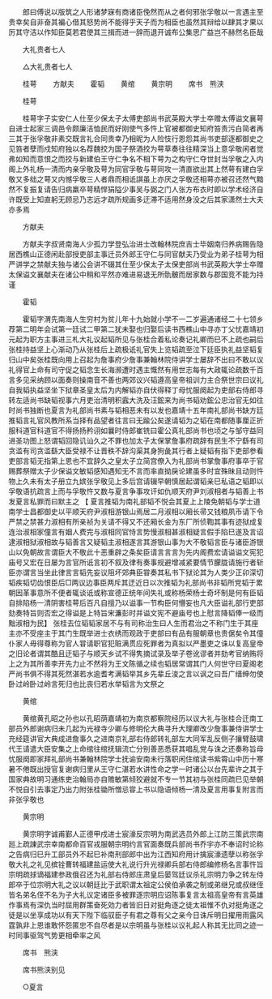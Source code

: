 <!-- { "loadSidebar": true } -->
　　郎曰傅说以版筑之人形诸梦寐有商诸臣俛然而从之者何邪张孚敬以一言遇主至贵幸矣自非奋其褊心借其怒势尚不能得乎天子而为相臣也虽然其辩给以肆其才果以厉其守洁以作知臣莫若君使其三揖而进一辞而退开诚布公集思广益岂不赫然名臣哉 

　　大礼贵者七人 

　　△大礼贵者七人 

　　桂萼 
　　方献夫 
　　霍韬 
　　黄绾 
　　黄宗明 
　　席书　熊浃 

　　桂萼 

　　桂萼字子实安仁人仕至少保太子太傅吏部尚书武英殿大学士卒赠太傅谥文襄萼自进士起家三调邑令颇廉洁恤民而好刚使气多忤上官被都御史知府笞责污白简者再三其于张孚敬非素交既言礼合同贵幸乃相昵为人险忮行恩怨其尚书吏部逐都御史之见笞者孽而戍知府独以名荐魏挍为国子祭酒挍为萼草奏往往精深当上意孚敬闲者觉弗如知而意恨之而挍与新建伯王守仁争名不相下萼为之构守仁夺世封当孚敬之入内阁上外礼杨一清而内亲孚敬及萼为同官孚敬与萼同攻一清直欲出其上然萼有建白孚敬又多绌之萼又内憾孚敬三人者鼎而相诋諆虽上亦厌之孚敬还相萼亦被召还然气黯然不复振复请告归病羸卒萼精悍狷隘少事吴与弼之门人张方布衣时即以学术经济自许既受上知直躬无顾忌乃志远才疏所规画多迂滞不适用然身没之后其家潇然士大夫亦多焉 

　　方献夫 

　　方献夫字叔贤南海人少孤力学登弘治进士改翰林院庶吉士毕姻南归养病赐告隐居西樵山正德闲赴部授吏部主事迁员外郎王守仁与同官献夫乃受业为弟子桂萼为相严讲学之禁献夫独与诸公会讲不辍其仕至少保太子太保吏部尚书武英殿大学士卒赠太保谥文襄献夫在诸公中稍和平然亦难进易退无所骩骳而居家数与郡国竞不能为持谨 

　　霍韬 

　　霍韬字渭先南海人生穷村为贫儿年十九始就小学不一二岁遍通诸经二十七领乡荐第二明年会试第一廷试二甲第二犹未娶也归娶后读书西樵山中寻亦丁父忧嘉靖初元起为职方主事进三札大礼议起韬所见与张桂合着私论奏记礼卿而巳不上疏也嗣后张桂持益坚上心渐动乃从张桂后上疏极诋礼官失上览韬疏至泣下廷臣执礼益坚韬复归山中矣张桂既向用上召起为詹事府少詹事兼翰林院侍讲学士屡辞不出曰不敢以议礼得官上命有司守促之韬念生长海濒遭时遇主慨然有用世志每有大政辄论疏数千百言多见采纳顾以面奏则操南音不善也两郊议兴韬遵高皇帝祖训力主合祭世宗曰议礼自我韬执益坚坐下狱章圣皇太后为内解韬亦自伏得释丁母忧服阕起为吏部右侍郎寻转左适尚书缺韬视事六月吏治清明积蠧大洗及汪鋐来为尚书韬劝鋐公忠治官无如往时尚书独断也夏言为礼部尚书素与韬相恶未有以发也嘉靖十五年南礼部尚书缺方廷推韬言礼官风教所系当择有品望者往言曰无踰公矣遂请韬为之韬在南都随事厘正折服科道官科道官不得扬扬矜诩如曩时侍郎崔铣曰霍公真礼部尚书也顷之与邹守益同进圣功图上怒谓韬回隐讥讪久之不罪也加太子太保掌詹事府疏辞有民生不宁繇有司贪滥有司贪滥繇大臣受禄不让晋秩不辞沟渠其身狗彘其行者上疑韬有指下吏部参看吏部言韬无指第上恩也不宜辞久之皇太子立简宫僚入为礼部尚书掌詹事府事卒于官赐葬祭赠太子少保谥文敏韬感知遇知无不言而率直拗戾论建虽多时宜殊昧且动则忤物上久未有太子册立九嫔张孚敬见上多后宫请辍早朝慎居起谓韬亲巳私语之韬即以孚敬语抗疏言上而与孚敬忤又数与夏言争事攻讦如仇顺天府尹刘淑相者与韬善上书发夏言私罪而曰默主之 【 夏言推韬为南礼部韬不悦会其夏上上陵免朝韬与学士道南学士昌都御史以平顺天府尹淑相游银山焉居二月淑相以厢长帚又钱粮夙币请下令严禁之禁甚力淑相有所亲祯为关请不得又不还厢长金为东厂所侦鞫其事有迹狱成复连治淑相家僮言有姻人费完与淑相同官恃言势慢淑相甚淑相疑言假手陷巳遂及言诏逮淑相狱淑相故与韬善言又疑韬主淑相遂言其游银山事为大不敬韬言臣与诸臣游银山以免朝故言谓臣大不敬此十恶重辟之条矣臣请言言言为先内阁费宏请谥谥文宪犯庙号又宏在日屡为言官所诋言初不叙及律有奏事规避增减紧要情节朦胧请施行者斩臣亦谓言当坐此律言言韬先妄议阻坏郊典臣甞奏其私书下狱论其为人类少正卯深切韬疾韬切齿恨臣后□两议边事臣两斥其迂近日以次推韬为礼部尚书非韬所党韬于累朝因革事意所不便者辄谈诋或称宣德正统年间失礼或称杨荣杨士奇坏制是何有臣韬自排陷杨一清阴害桂萼后百凡自擅乃以谥事一节构臣何懵妄也凡大臣谥礼部行吏部劾奏特旨则否宏之得谥是上特旨宋濂彭时并谥文宪不避庙号也上慰言降韬俸一级而黜淑相为民】 张桂去位韬韬家居不与有司称治生曰人生而君治之不称门生于其座主亦不受座主于其门生既举进士衣绣而观政于吏部曰有品有服朝章也贵倨矣令其僮仆家人毋得尊称为官人甞请职官犯赃满贯应死罪者为真拟以严墨吏之诛以复高皇帝之旧论者谓其酷且迂韬子与顺天乡试不得隽摘试录及举子卷讹谬者并劾考官纳贿将上之为其所善李开先力止不然将为王文陈循之续也韬居常谓其门人何世守曰夏阁老严尚书俱不得其死然湛若水逾耆考满韬举其乡先辈丘浚之言以讽之曰吾广缙绅勿使卧过岭卧过岭言死归也比丧归若水举韬言为文祭之 

　　黄绾 

　　黄绾黄孔昭之孙也以孔昭荫嘉靖初为南京都察院经历以议大礼与张桂合迁南工部员外郎谢病归未几起为光禄寺少卿与修明伦大典寻升大理卿改少詹事兼侍讲学士充经筵讲官大典成进詹事久之进南京礼部右侍郎转礼部左大同军乱反侧子攘臂鼓啸代王请遣大臣安集之上命绾往绾抚辑流亡分别善恶悉获其唱乱党与诛之还奏称旨母忧服阕即家拜礼部尚书兼翰林院学士抚谕安南未行落职闲住绾读书紫霄山中历十寒暑不倦既出授官复谢病归里从王守仁湛若水讲性命之学一时诸公以台先辈许之其于国家典故明习通练吏治翰局亦自赡敏第倾狡避就不专一节其初与张桂同疏巳见举朝不悦自引去事定乃出力附张桂锄所憎忌甞上书以隐语倾杨一清及夏言用事复附言而非张孚敬也 

　　黄宗明 

　　黄宗明字诚甫鄞人正德甲戍进士宸濠反宗明为南武选员外郎上江防三策武宗南廵上疏諌武宗幸南都命百官戎服朝宗明约言官面奏既兵部尚书乔宇亦不奉诏时论称之告病归巳升工部员外不起巳补南刑部郎中出为江西知府用计擒宸濠遗孽以称张孚敬大礼之礼见摈铨曹转福建盐运使大礼说行升光禄卿兵部右侍郎编修杨名言事忤旨宗明疏捄谪福建参政俄召还为礼部右侍郎庄肃皇后晏驾廷议杀礼宗明力争之转左侍郎卒于位宗明大礼之议以朝廷比于武职谓太祖定公侯伯承袭之制或弟继兄或叔继侄皆名弟名侄不名为子大礼议定诸臣多被罪逐宗明应诏陈事复言太祖高皇帝有言英雄作事焉有深仇当时屈用群策奋死効力者皆旧日对挺角逐之徒太祖惟不仇对挺角逐之徒是以坐享成功以有天下陛下临驭臣子有君之尊有父之亲今日诛斥明日擢用雨露风霆孰非上恩谁敢怀怨匿忠不自尽者是以宗明虽与张桂以议礼起人称其无比同之迹一时同事驱驾气势更相牵率之风 

　　席书　熊浃 

　　席书熊浃别见 

　　○夏言 

